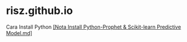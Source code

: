 # risz.github.io

Cara Install Python 
[[Nota Install Python-Prophet & Scikit-learn Predictive Model.md]
](https://github.com/rzfq-sgiri/main/blob/abbcd894c6267eed22fd3c8626cba47833074b3c/Nota%20Install%20Python-Prophet%20%26%20Scikit-learn%20Predictive%20Model)
